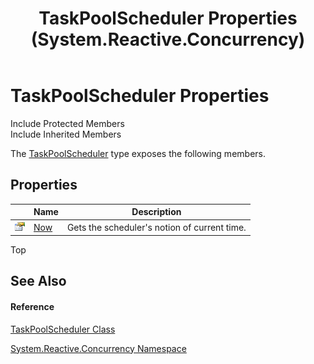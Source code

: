﻿---
title: TaskPoolScheduler Properties (System.Reactive.Concurrency)
TOCTitle: TaskPoolScheduler Properties
ms:assetid: Properties.T:System.Reactive.Concurrency.TaskPoolScheduler
ms:mtpsurl: https://msdn.microsoft.com/en-us/library/system.reactive.concurrency.taskpoolscheduler_properties(v=VS.103)
ms:contentKeyID: 36069047
ms.date: 06/28/2011
mtps_version: v=VS.103
---

# TaskPoolScheduler Properties

Include Protected Members  
Include Inherited Members  

The [TaskPoolScheduler](hh229933\(v=vs.103\).md) type exposes the following members.

## Properties

<table>
<thead>
<tr class="header">
<th> </th>
<th>Name</th>
<th>Description</th>
</tr>
</thead>
<tbody>
<tr class="odd">
<td><img src="images\Hh211972.pubproperty(en-us,VS.103).gif" title="Public property" alt="Public property" /></td>
<td><a href="hh229809(v=vs.103).md">Now</a></td>
<td>Gets the scheduler's notion of current time.</td>
</tr>
</tbody>
</table>

Top

## See Also

#### Reference

[TaskPoolScheduler Class](hh229933\(v=vs.103\).md)

[System.Reactive.Concurrency Namespace](hh229042\(v=vs.103\).md)

